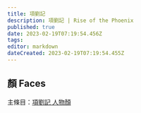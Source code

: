 ```yaml
---
title: 項劉記
description: 項劉記 | Rise of the Phoenix
published: true
date: 2023-02-19T07:19:54.456Z
tags: 
editor: markdown
dateCreated: 2023-02-19T07:19:54.455Z
---
```


## 顏 Faces

主條目：[項劉記 人物顏](/遊戲/項劉記/人物顏)

